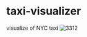 # taxi-visualizer
visualize of NYC taxi
![3312](https://user-images.githubusercontent.com/87483306/149313531-fc96bc91-3853-4f9d-8183-9e02d3b9e6bb.JPG)
